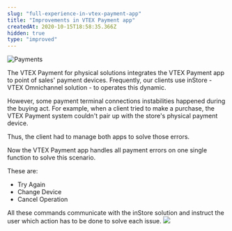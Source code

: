 ```yaml
---
slug: "full-experience-in-vtex-payment-app"
title: "Improvements in VTEX Payment app"
createdAt: 2020-10-15T18:58:35.366Z
hidden: true
type: "improved"
---
```


![Payments](https://img.shields.io/badge/-Payments-blueviolet)

The VTEX Payment for physical solutions integrates the VTEX Payment app to point of sales' payment devices. Frequently, our clients use inStore - VTEX Omnichannel solution - to operates this dynamic.

However, some payment terminal connections instabilities happened during the buying act. For example, when a client tried to make a purchase, the VTEX Payment system couldn't pair up with the store's physical payment device.

Thus, the client had to manage both apps to solve those errors.

Now the VTEX Payment app handles all payment errors on one single function to solve this scenario.

These are:

- Try Again
- Change Device
- Cancel Operation

All these commands communicate with the inStore solution and instruct the user which action has to be done to solve each issue.
![](https://cdn.jsdelivr.net/gh/vtexdocs/dev-portal-content@readme-docs/docs/release-notes/662bc86-VTEX_Payment_App_26.PNG)

